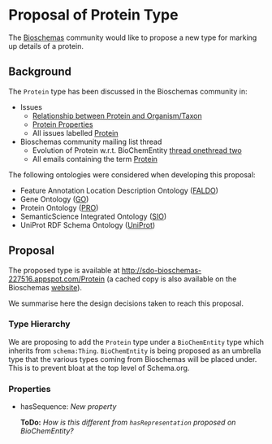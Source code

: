 # Proposal of Protein Type

The [Bioschemas](https://bioschemas.org) community would like to propose a new type for marking up details of a protein.

## Background

The `Protein` type has been discussed in the Bioschemas community in:

- Issues
  - [Relationship between Protein and Organism/Taxon](https://github.com/BioSchemas/specifications/issues/222)
  - [Protein Properties](https://github.com/BioSchemas/specifications/issues/262)
  - All issues labelled [Protein](https://github.com/BioSchemas/specifications/issues?utf8=✓&q=label:"type:+Protein")
- Bioschemas community mailing list thread
  - Evolution of Protein w.r.t. BioChemEntity [thread one](https://lists.w3.org/Archives/Public/public-bioschemas/2017Nov/0001.html)[thread two](https://lists.w3.org/Archives/Public/public-bioschemas/2017Nov/0026.html)
  - All emails containing the term [Protein](https://www.w3.org/Search/Mail/Public/advanced_search?keywords=&hdr-1-name=subject&hdr-1-query=Protein&hdr-2-name=from&hdr-2-query=&hdr-3-name=message-id&hdr-3-query=&period_month=&period_year=&index-grp=Public__FULL&index-type=t&type-index=public-bioschemas&resultsperpage=20&sortby=date-asc)

The following ontologies were considered when developing this proposal:

- Feature Annotation Location Description Ontology ([FALDO](https://github.com/OBF/FALDO))
- Gene Ontology ([GO](http://geneontology.org/))
- Protein Ontology ([PRO](https://proconsortium.org/))
- SemanticScience Integrated Ontology ([SIO](http://sio.semanticscience.org/))
- UniProt RDF Schema Ontology ([UniProt](https://www.uniprot.org/core/))

## Proposal

The proposed type is available at http://sdo-bioschemas-227516.appspot.com/Protein (a cached copy is also available on the Bioschemas [website](https://bioschemas.org/types/Protein/)).

We summarise here the design decisions taken to reach this proposal.

### Type Hierarchy

We are proposing to add the `Protein` type under a `BioChemEntity` type which inherits from `schema:Thing`. `BioChemEntity` is being proposed as an umbrella type that the various types coming from Bioschemas will be placed under. This is to prevent bloat at the top level of Schema.org. 

### Properties

- hasSequence: *New property* 

  **ToDo:** *How is this different from `hasRepresentation` proposed on BioChemEntity?*

